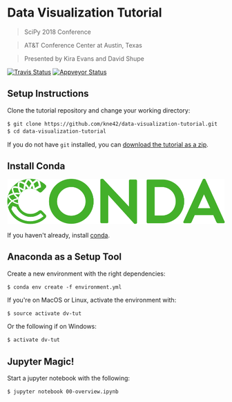 # Data Visualization Tutorial

> SciPy 2018 Conference

> AT&T Conference Center at Austin, Texas

> Presented by Kira Evans and David Shupe

[![Travis Status](https://travis-ci.org/kne42/data-visualization-tutorial.svg?branch=master)](https://travis-ci.org/kne42/data-visualization-tutorial)
[![Appveyor Status](https://ci.appveyor.com/api/projects/status/0q90ktvb2n3oxee1/branch/master?svg=true)](https://ci.appveyor.com/project/kne42/data-visualization-tutorial/branch/master)

## Setup Instructions

Clone the tutorial repository and change your working directory:
```bash
$ git clone https://github.com/kne42/data-visualization-tutorial.git
$ cd data-visualization-tutorial
```

If you do not have `git` installed, you can
[download the tutorial as a zip](https://github.com/kne42/data-visualization-tutorial/archive/master.zip).


## Install Conda

[![Install Conda](./res/conda_logo.svg)](https://conda.io/miniconda)

If you haven't already, install [conda](https://conda.io/miniconda).

## Anaconda as a Setup Tool

Create a new environment with the right dependencies:
```
$ conda env create -f environment.yml
```

If you're on MacOS or Linux, activate the environment with:
```bash
$ source activate dv-tut
```

Or the following if on Windows:
```bash
$ activate dv-tut
```

## Jupyter Magic!

Start a jupyter notebook with the following:
```bash
$ jupyter notebook 00-overview.ipynb
```
